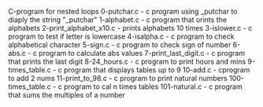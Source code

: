 C-program for nested loops
0-putchar.c - c program using _putchar to diaply the string "_putchar"
1-alphabet.c - c program that orints the alphabets
2-print_alphabet_x10.c - prints alphabets 10 times
3-islower.c - c program to test if letter is lowercase
4-isalpha.c - c program to check alphabetical character
5-sign.c - c program to check sign of number
6-abs.c - c program to calculate abs values
7-print_last_digit.c - c program that prints the last digit
8-24_hours.c - c program to print hours and mins
9-times_table.c - c program that displays tables up to 9
10-add.c - cprogram to add 2 nums
11-print_to_98.c - c program to print natural numbers
100-times_table.c - c program to cal n times tables
101-natural.c - c program that sums the multiples of a number